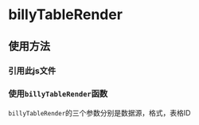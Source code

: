 # billyTableRender

## 使用方法

### 引用此js文件

### 使用```billyTableRender```函数


```billyTableRender```的三个参数分别是数据源，格式，表格ID
